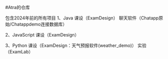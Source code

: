 #Atra的仓库

包含2024年前的所有项目
1、Java
    课设（ExamDesign）
        聊天软件（Chatapp原始/Chatappdemo连接数据库）

2、JavaScript
    课设（ExamDesign）

3、Python
    课设（ExamDesign：天气预报软件(weather_demo)）
    实验（ExamLab）